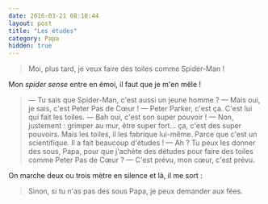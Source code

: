 ```yaml
---
date: 2016-03-21 08:10:44
layout: post
title: "Les études"
category: Papa
hidden: true
---
```


> Moi, plus tard, je veux faire des toiles comme Spider-Man !

Mon <i lang="en">spider sense</i> entre en émoi, il faut que je m'en mêle !

<!-- more -->

> — Tu sais que Spider-Man, c'est aussi un jeune homme ?
> — Mais oui, je sais, c'est Peter Pas de Cœur !
> — Peter Parker, c'est ça. C'est lui qui fait les toiles.
> — Bah oui, c'est son super pouvoir !
> — Non, justement : grimper au mur, être super fort… ça, c'est des super pouvoirs. Mais les toiles, il les fabrique lui-même. Parce que c'est un scientifique. Il a fait beaucoup d'études !
> — Ah ? Tu peux les donner des sous, Papa, pour que j'achète des détudes pour faire des toiles comme Peter Pas de Cœur ?
> — C'est prévu, mon cœur, c'est prévu.

On marche deux ou trois mètre en silence et là, il me sort :

> Sinon, si tu n'as pas des sous Papa, je peux demander aux fées.
